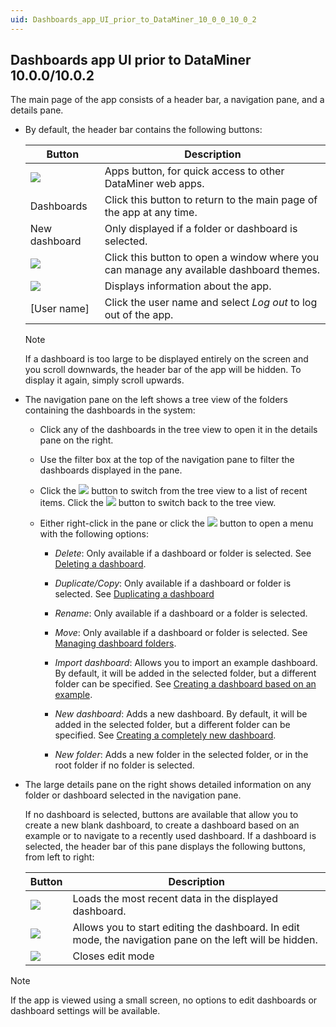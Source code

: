 ```yaml
---
uid: Dashboards_app_UI_prior_to_DataMiner_10_0_0_10_0_2
---
```


## Dashboards app UI prior to DataMiner 10.0.0/10.0.2

The main page of the app consists of a header bar, a navigation pane, and a details pane.

- By default, the header bar contains the following buttons:

    | Button                                                                              | Description                                                                                    |
    |---------------------------------------------------------------------------------------|------------------------------------------------------------------------------------------------|
    | ![](~/user-guide/images/NewRD_apps.png)         | Apps button, for quick access to other DataMiner web apps.                                     |
    | Dashboards                                                                            | Click this button to return to the main page of the app at any time.                           |
    | New dashboard                                                                         | Only displayed if a folder or dashboard is selected.                                           |
    | ![](~/user-guide/images/NewRD_Settings.png) | Click this button to open a window where you can manage any available dashboard themes.        |
    | ![](~/user-guide/images/NewRD_About.png)       | Displays information about the app.                                                            |
    | \[User name\]                                                                         | Click the user name and select *Log out* to log out of the app. |

    > [!NOTE]
    > If a dashboard is too large to be displayed entirely on the screen and you scroll downwards, the header bar of the app will be hidden. To display it again, simply scroll upwards.

- The navigation pane on the left shows a tree view of the folders containing the dashboards in the system:

    - Click any of the dashboards in the tree view to open it in the details pane on the right.

    - Use the filter box at the top of the navigation pane to filter the dashboards displayed in the pane.

    - Click the ![](~/user-guide/images/recent_dashboards.png) button to switch from the tree view to a list of recent items. Click the ![](~/user-guide/images/treeview_dashboards.png) button to switch back to the tree view.

    - Either right-click in the pane or click the ![](~/user-guide/images/more_dashboards.png) button to open a menu with the following options:

        - *Delete*: Only available if a dashboard or folder is selected. See [Deleting a dashboard](xref:Deleting_a_dashboard).

        - *Duplicate/Copy*: Only available if a dashboard or folder is selected. See [Duplicating a dashboard](xref:Duplicating_a_dashboard)

        - *Rename*: Only available if a dashboard or a folder is selected.

        - *Move*: Only available if a dashboard or folder is selected. See [Managing dashboard folders](xref:Managing_dashboard_folders).

        - *Import dashboard*: Allows you to import an example dashboard. By default, it will be added in the selected folder, but a different folder can be specified. See [Creating a dashboard based on an example](xref:Creating_a_dashboard_based_on_an_example).

        - *New dashboard*: Adds a new dashboard. By default, it will be added in the selected folder, but a different folder can be specified. See [Creating a completely new dashboard](xref:Creating_a_completely_new_dashboard).

        - *New folder*: Adds a new folder in the selected folder, or in the root folder if no folder is selected.

- The large details pane on the right shows detailed information on any folder or dashboard selected in the navigation pane.

    If no dashboard is selected, buttons are available that allow you to create a new blank dashboard, to create a dashboard based on an example or to navigate to a recently used dashboard.     If a dashboard is selected, the header bar of this pane displays the following buttons, from left to right:

    | Button                                                                            | Description                                                                                              |
    |-------------------------------------------------------------------------------------|----------------------------------------------------------------------------------------------------------|
    | ![](~/user-guide/images/NewRD_Refresh.png) | Loads the most recent data in the displayed dashboard.                                                   |
    | ![](~/user-guide/images/NewRD_Edit.png)       | Allows you to start editing the dashboard. In edit mode, the navigation pane on the left will be hidden. |
    | ![](~/user-guide/images/NewRD_NoEdit.png)   | Closes edit mode                                                                                         |

> [!NOTE]
> If the app is viewed using a small screen, no options to edit dashboards or dashboard settings will be available.
>
